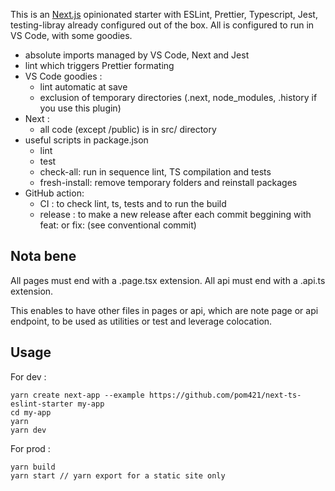 This is an [Next.js](https://nextjs.org/) opinionated starter with ESLint, Prettier, Typescript, Jest, testing-libray already configured out of the box.
All is configured to run in VS Code, with some goodies.

- absolute imports managed by VS Code, Next and Jest
- lint which triggers Prettier formating
- VS Code goodies :
  - lint automatic at save
  - exclusion of temporary directories (.next, node_modules, .history if you use this plugin)
- Next :
  - all code (except /public) is in src/ directory
- useful scripts in package.json
  - lint
  - test
  - check-all: run in sequence lint, TS compilation and tests
  - fresh-install: remove temporary folders and reinstall packages
- GitHub action:
  - CI : to check lint, ts, tests and to run the build
  - release : to make a new release after each commit beggining with feat: or fix: (see conventional commit)
## Nota bene

All pages must end with a .page.tsx extension.
All api must end with a .api.ts extension.

This enables to have other files in pages or api, which are note page or api endpoint, to be used as utilities or test and leverage colocation.

## Usage

For dev :

```
yarn create next-app --example https://github.com/pom421/next-ts-eslint-starter my-app
cd my-app
yarn
yarn dev
```

For prod :

```
yarn build
yarn start // yarn export for a static site only
```


